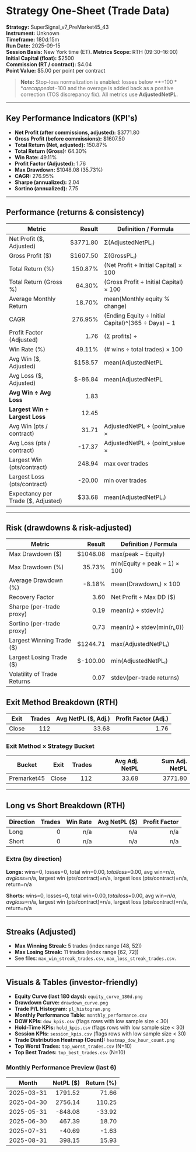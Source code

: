 
# Strategy One-Sheet (Trade Data)

**Strategy:** SuperSignal_v7_PreMarket45_43  
**Instrument:** Unknown  
**Timeframe:** 180d:15m  
**Run Date:** 2025-09-15  
**Session Basis:** New York time (ET). **Metrics Scope:** RTH (09:30–16:00)  
**Initial Capital (float):** $2500  
**Commission (RT / contract):** $4.04  
**Point Value:** $5.00 per point per contract

> **Note:** Stop-loss normalization is enabled: losses below **−$100** are capped at −$100 and the overage is added back as a positive correction (TOS discrepancy fix). All metrics use **AdjustedNetPL**.

---

## Key Performance Indicators (KPI's)
- **Net Profit (after commissions, adjusted):** $3771.80
- **Gross Profit (before commissions):** $1607.50
- **Total Return (Net, adjusted):** 150.87%
- **Total Return (Gross):** 64.30%
- **Win Rate:** 49.11%
- **Profit Factor (Adjusted):** 1.76
- **Max Drawdown:** $1048.08 (35.73%)
- **CAGR:** 276.95%
- **Sharpe (annualized):** 2.04
- **Sortino (annualized):** 7.75

---

## Performance (returns & consistency)
| Metric | Result | Definition / Formula |
|---|---:|---|
| Net Profit ($, Adjusted) | $3771.80 | Σ(AdjustedNetPLᵢ) |
| Gross Profit ($) | $1607.50 | Σ(GrossPLᵢ) |
| Total Return (%) | 150.87% | (Net Profit ÷ Initial Capital) × 100 |
| Total Return (Gross %) | 64.30% | (Gross Profit ÷ Initial Capital) × 100 |
| Average Monthly Return | 18.70% | mean(Monthly equity % change) |
| CAGR | 276.95% | (Ending Equity ÷ Initial Capital)^(365 ÷ Days) − 1 |
| Profit Factor (Adjusted) | 1.76 | (Σ profits) ÷ |Σ losses| |
| Win Rate (%) | 49.11% | (# wins ÷ total trades) × 100 |
| Avg Win ($, Adjusted) | $158.57 | mean(AdjustedNetPL | >0) |
| Avg Loss ($, Adjusted) | $-86.84 | mean(AdjustedNetPL | <0) |
| **Avg Win ÷ Avg Loss** | 1.83 | |Avg Win| ÷ |Avg Loss| |
| **Largest Win ÷ Largest Loss** | 12.45 | |Largest Win| ÷ |Largest Loss| |
| Avg Win (pts / contract) | 31.71 | AdjustedNetPL ÷ (point_value × |Qty|) |
| Avg Loss (pts / contract) | -17.37 | AdjustedNetPL ÷ (point_value × |Qty|) |
| Largest Win (pts/contract) | 248.94 | max over trades |
| Largest Loss (pts/contract) | -20.00 | min over trades |
| Expectancy per Trade ($, Adjusted) | $33.68 | mean(AdjustedNetPLᵢ) |

---

## Risk (drawdowns & risk-adjusted)
| Metric | Result | Definition / Formula |
|---|---:|---|
| Max Drawdown ($) | $1048.08 | max(peak − Equity) |
| Max Drawdown (%) | 35.73% | min(Equity ÷ peak − 1) × 100 |
| Average Drawdown (%) | -8.18% | mean(Drawdownₜ) × 100 |
| Recovery Factor | 3.60 | Net Profit ÷ Max DD ($) |
| Sharpe (per-trade proxy) | 0.19 | mean(rᵢ) ÷ stdev(rᵢ) |
| Sortino (per-trade proxy) | 0.73 | mean(rᵢ) ÷ stdev(min(rᵢ,0)) |
| Largest Winning Trade ($) | $1244.71 | max(AdjustedNetPLᵢ) |
| Largest Losing Trade ($) | $-100.00 | min(AdjustedNetPLᵢ) |
| Volatility of Trade Returns | 0.07 | stdev(per-trade returns) |

## Exit Method Breakdown (RTH)
| Exit | Trades | Avg NetPL ($, Adj.) | Profit Factor (Adj.) |
|---|---:|---:|---:|
| Close | 112 | 33.68 | 1.76 |

### Exit Method × Strategy Bucket
| Bucket | Exit | Trades | Avg Adj. NetPL | Sum Adj. NetPL |
|---|---|---:|---:|---:|
| Premarket45 | Close | 112 | 33.68 | 3771.80 |

---

## Long vs Short Breakdown (RTH)
| Direction | Trades | Win Rate | Avg NetPL ($) | Profit Factor |
|---|---:|---:|---:|---:|
| Long | 0 | n/a | n/a | n/a |
| Short | 0 | n/a | n/a | n/a |

### Extra (by direction)
**Longs:** wins=0, losses=0, total win=$0.00, total loss=$0.00, avg win=$n/a, avg loss=$n/a, largest win (pts/contract)=n/a, largest loss (pts/contract)=n/a, return=n/a

**Shorts:** wins=0, losses=0, total win=$0.00, total loss=$0.00, avg win=$n/a, avg loss=$n/a, largest win (pts/contract)=n/a, largest loss (pts/contract)=n/a, return=n/a

---

## Streaks (Adjusted)
- **Max Winning Streak:** 5 trades (index range [48, 52])
- **Max Losing Streak:** 11 trades (index range [62, 72])
- See files: `max_win_streak_trades.csv`, `max_loss_streak_trades.csv`.

---

## Visuals & Tables (investor-friendly)
- **Equity Curve (last 180 days):** `equity_curve_180d.png`
- **Drawdown Curve:** `drawdown_curve.png`
- **Trade P/L Histogram:** `pl_histogram.png`
- **Monthly Performance Table:** `monthly_performance.csv`
- **DOW KPIs:** `dow_kpis.csv` (flags rows with low sample size < 30)
- **Hold-Time KPIs:** `hold_kpis.csv` (flags rows with low sample size < 30)
- **Session KPIs:** `session_kpis.csv` (flags rows with low sample size < 30)
- **Trade Distribution Heatmap (Count):** `heatmap_dow_hour_count.png`
- **Top Worst Trades:** `top_worst_trades.csv` (N=10)
- **Top Best Trades:** `top_best_trades.csv` (N=10)

### Monthly Performance Preview (last 6)
| Month | NetPL ($) | Return (%) |
|---|---:|---:|
| 2025-03-31 | 1791.52 | 71.66 |
| 2025-04-30 | 2756.14 | 110.25 |
| 2025-05-31 | -848.08 | -33.92 |
| 2025-06-30 | 467.39 | 18.70 |
| 2025-07-31 | -40.69 | -1.63 |
| 2025-08-31 | 398.15 | 15.93 |
